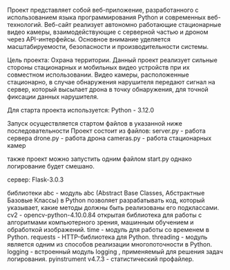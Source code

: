 Проект представляет собой веб-приложение, разработанного с 
использованием языка программирования Python и современных веб-технологий. 
Веб-сайт реализует автономно работающие стационарные видео камеры, 
взаимодействующие с серверной частью и дроном через API-интерфейсы. 
Основное внимание уделяется масштабируемости, безопасности и
производительности системы.

Цель проекта: Охрана территории.
Данный проект реализует сильные стороны стационарных и 
мобильных видео устройств при их совместном использовании.
Видео камеры, расположенные стационарно, в случае обнаружения
нарушителя передают сигнал на сервер, который высылает 
дрона в точку обнаружения, для точной фиксации данных
нарушителя.

Для старта проекта используется:
Python - 3.12.0

Запуск осуществляется стартом файлов в указанной ниже последовательности
Проект состоит из файлов:
server.py - работа сервера
drone.py - работа дрона
cameras.py - работа стационарных камер

также проект можно запустить одним файлом
start.py
однако логирование будет смешано.

сервер:
Flask-3.0.3

библиотеки
abc - модуль abc (Abstract Base Classes, Абстрактные Базовые Классы) в Python
    позволяет разрабатывать код, который указывает, какие методы должны быть 
    реализованы его подклассами.
cv2 - opencv-python-4.10.0.84 открытая библиотека для работы с алгоритмами 
    компьютерного зрения, машинным обучением и обработкой изображений. 
time - модуль для работы со временем в Python.
requests - HTTP-библиотека для Python.
threading - модуль  является одним из способов реализации многопоточности в Python.
logging -  встроенный модуль logging , применяемый для решения задач логирования.
pyinstrument v4.7.3 - статистический профайлер.